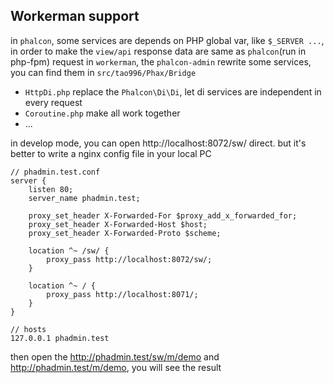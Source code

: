 ## Workerman support

in `phalcon`, some services are depends on PHP global var, like `$_SERVER ...`, in order to make the `view/api` response data are same as `phalcon`(run in php-fpm) request in `workerman`, the `phalcon-admin` rewrite some services, you can find them in `src/tao996/Phax/Bridge`

* `HttpDi.php` replace the `Phalcon\Di\Di`, let di services are independent in every request
* `Coroutine.php` make all work together
* ...

in develop mode, you can open http://localhost:8072/sw/ direct.
but it's better to write a nginx config file in your local PC

```
// phadmin.test.conf
server {
    listen 80;
    server_name phadmin.test;

    proxy_set_header X-Forwarded-For $proxy_add_x_forwarded_for;  
    proxy_set_header X-Forwarded-Host $host;   
    proxy_set_header X-Forwarded-Proto $scheme;  
	
    location ^~ /sw/ {
        proxy_pass http://localhost:8072/sw/;
    }
	
	location ^~ / {
        proxy_pass http://localhost:8071/;
    }
}

// hosts
127.0.0.1 phadmin.test
```

then open the http://phadmin.test/sw/m/demo and http://phadmin.test/m/demo, you will see the result